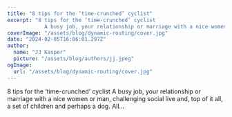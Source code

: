 ```yaml
---
title: "8 tips for the ‘time-crunched’ cyclist"
excerpt: "8 tips for the ‘time-crunched’ cyclist
            A busy job, your relationship or marriage with a nice women or man, challenging social live and, top of it all, a set of children and perhaps a dog. "
coverImage: "/assets/blog/dynamic-routing/cover.jpg"
date: "2024-02-05T16:06:01.297Z"
author:
  name: "JJ Kasper"
  picture: "/assets/blog/authors/jj.jpeg"
ogImage:
  url: "/assets/blog/dynamic-routing/cover.jpg"
---
```


8 tips for the ‘time-crunched’ cyclist
            A busy job, your relationship or marriage with a nice women or man, challenging social live and, top of it all, a set of children and perhaps a dog. All...